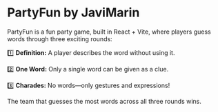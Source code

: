 # PartyFun by JaviMarin

PartyFun is a fun party game, built in React + Vite, where players guess words through three exciting rounds:

1️⃣ **Definition:** A player describes the word without using it.

2️⃣ **One Word:** Only a single word can be given as a clue.

3️⃣ **Charades:** No words—only gestures and expressions!

The team that guesses the most words across all three rounds wins.
